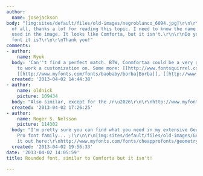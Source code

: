 ```yaml
---
author:
  name: josejackson
body: "[img:sites/default/files/old-images/negroblanco_6094.jpg]\r\n\r\nHello! First
  of all, thanks a lot for reading this topic. I need to know the name of the font
  used in the image. It looks like Comforta, but it isn't.\r\n\r\nDo you know what
  font it is?\r\n\r\nThank you!"
comments:
- author:
    name: Ryuk
  body: 'Can''t find a perfect match. BTW, Conmfortaa could be a very good base font
    to work a customization on. Some more: [[http://www.fontsquirrel.com/fonts/Quicksand|Quicksand]],
    [[http://www.myfonts.com/fonts/baobaby/borba|Borba]], [[http://www.bariol.com|Bariol]]'
  created: '2013-04-02 14:44:38'
- author:
    name: oldnick
    picture: 109434
  body: "Also similar, except for the /r\u2026\r\n\r\nhttp://www.myfonts.com/fonts/nicksfonts/chica-gogo-nf/bold/"
  created: '2013-04-02 17:26:25'
- author:
    name: Roger S. Nelsson
    picture: 114302
  body: "I'm pretty sure you can find what you need in my extensive Geometry Soft
    Pro font family... ;)\r\n\r\n[img:sites/default/files/old-images/Geometry_Soft_Pro_lc_Poster_4521.png]\r\n\r\nhttp://www.cheapprofonts.com/Geometry_Soft_Pro_Complete\r\ntest
    it out here:\r\nhttp://www.myfonts.com/fonts/cheapprofonts/geometry-soft-pro/"
  created: '2013-04-02 19:56:33'
date: '2013-04-02 14:05:59'
title: Rounded font, similar to Comforta but it isn't!

---
```

